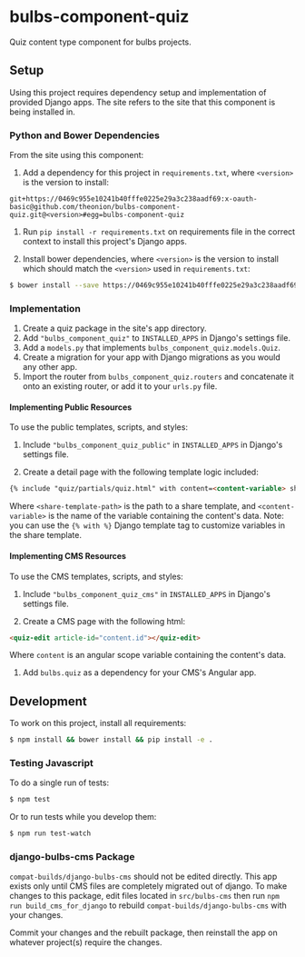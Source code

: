 # bulbs-component-quiz
Quiz content type component for bulbs projects.

## Setup
Using this project requires dependency setup and implementation of provided
Django apps. The site refers to the site that this component is being installed in.

### Python and Bower Dependencies
From the site using this component:

1. Add a dependency for this project in ```requirements.txt```, where ```<version>```
is the version to install:
  ```
  git+https://0469c955e10241b40fffe0225e29a3c238aadf69:x-oauth-basic@github.com/theonion/bulbs-component-quiz.git@<version>#egg=bulbs-component-quiz
  ```

1. Run ```pip install -r requirements.txt``` on requirements file in the correct
context to install this project's Django apps.

1. Install bower dependencies, where ```<version>``` is the version to
install which should match the ```<version>``` used in ```requirements.txt```:
  ```bash
  $ bower install --save https://0469c955e10241b40fffe0225e29a3c238aadf69:x-oauth-basic@github.com/theonion/bulbs-component-quiz.git\#\<version>
  ```


### Implementation
1. Create a quiz package in the site's app directory.
1. Add ```"bulbs_component_quiz"``` to ```INSTALLED_APPS``` in Django's settings file.
1. Add a ```models.py``` that implements ```bulbs_component_quiz.models.Quiz```.
1. Create a migration for your app with Django migrations as you would any other app.
1. Import the router from `bulbs_component_quiz.routers` and concatenate it onto an existing router, or add it to your `urls.py` file.

#### Implementing Public Resources
To use the public templates, scripts, and styles:

1. Include ```"bulbs_component_quiz_public"``` in ```INSTALLED_APPS``` in
Django's settings file.

1. Create a detail page with the following template logic included:
  ```html
  {% include "quiz/partials/quiz.html" with content=<content-variable> share_partial_template="<share-template-path>" %}
  ```
  Where ```<share-template-path>``` is the path to a share template, and
  ```<content-variable>``` is the name of the variable containing the content's data.
  Note: you can use the ```{% with %}``` Django template tag to customize variables in
  the share template.

#### Implementing CMS Resources
To use the CMS templates, scripts, and styles:

1. Include ```"bulbs_component_quiz_cms"``` in ```INSTALLED_APPS``` in
Django's settings file.

1. Create a CMS page with the following html:
  ```html
  <quiz-edit article-id="content.id"></quiz-edit>
  ```
  Where ```content``` is an angular scope variable containing the content's data.

1. Add ```bulbs.quiz``` as a dependency for your CMS's Angular app.

## Development
To work on this project, install all requirements:
```bash
$ npm install && bower install && pip install -e .
```

### Testing Javascript
To do a single run of tests:
```bash
$ npm test
```

Or to run tests while you develop them:
```bash
$ npm run test-watch
```

### django-bulbs-cms Package
```compat-builds/django-bulbs-cms``` should not be edited directly. This app exists only until
CMS files are completely migrated out of django. To make changes to this package,
edit files located in ```src/bulbs-cms``` then run ```npm run build_cms_for_django```
to rebuild ```compat-builds/django-bulbs-cms``` with your changes.

Commit your changes and the rebuilt package, then reinstall the app on whatever
project(s) require the changes.
